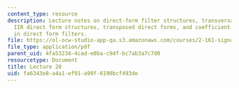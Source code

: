 ```yaml
---
content_type: resource
description: Lecture notes on direct-form filter structures, transversal FIR structure,
  IIR direct form structures, transposed direct forms, and coefficient sensitivity
  in direct form filters.
file: https://ol-ocw-studio-app-qa.s3.amazonaws.com/courses/2-161-signal-processing-continuous-and-discrete-fall-2008/fa6343e8a4a1ef91a99f6190bcf493de_lecture_20.pdf
file_type: application/pdf
parent_uid: 4fa53234-4cad-e0ba-c94f-bc7ab3a7c7d0
resourcetype: Document
title: Lecture 20
uid: fa6343e8-a4a1-ef91-a99f-6190bcf493de
---
```

